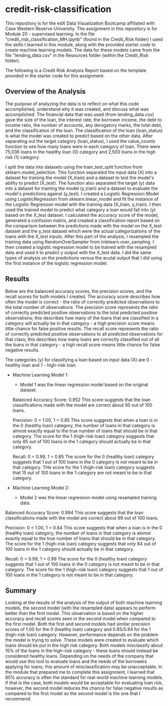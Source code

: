 # credit-risk-classification
This repository is for the edX Data Visualization Bootcamp affiliated with Case Western Reserve University. The assignment in this repository is for Module 20 - supervised learning. In the file "credit_risk_classification_MH.ipynb" (found in the Credit_Risk folder) I used the skills I learned in this module, along with the provided starter code to create machine learning models. The data for these models came from the file "lending_data.csv" in the Resources folder (within the Credit_Risk folder).

The following is a Credit Risk Analysis Report based on the template provided in the starter code for this assignment.

## Overview of the Analysis

The purpose of analyzing the data is to reflect on what this code accomplished, understand why it was created, and discuss what was accomplished. The financial data that was used (from lending_data.csv) gave the size of the loan, the interest rate, the borrower income, the debt to income ratio, the number of accounts, any derogatory marks, the total debt, and the classification of the loan. The classification of the loan (loan_status) is what the model was created to predict based on the other data. After separating out the target category (loan_status), I used the value_counts function to see how many loans were in each category of loan. There were 75,036 loans in the healthy loan (0) category and 2,500 loans in the high risk (1) category.

I split the data into datasets using the train_test_split function from sklearn.model_selection. This function separated the input data (X) into a dataset for training the model (X_train) and a dataset to test the model's ability to predict (X_test). The function also separated the target (y) data into a dataset for training the model (y_train) and a dataset to evaluate the model's predictions against (y_test). I created a Logistic Regression Model using LogisticRegression from sklearn.linear_model and fit the instance of the Logistic Regression model with the training data (X_train, y_train). I then used the trained model to predict what category a loan would fall into (y) based on the X_test dataset. I calculated the accuracy score of the model, generated a confusion matrix, and created a classification report based on the comparison between the predictions made with the model on the X_test dataset and the y_test dataset which were the actual categorizations of the loans with the X_test inputs. After this part of the analysis, I resampled the training data using RandomOverSampler from imblearn.over_sampling. I then created a logistic regression model to be trained with the resampled data and used it to predict y output with the X_test data. I did the same types of analysis on the predictions versus the acutal output that I did using the first instance of the logistic regression model.

## Results

Below are the balanced accuracy scores, the precision scores, and the recall scores for both models I created. The accuracy score describes how often the model is correct - the ratio of correctly predicted observations to the total number of observations. The precision score represents the ratio of correctly predicted positive observations to the total predicted positive observations; this describes how many of the loans that are classified in a category will actually be in that category - a high precision score means little chance for false positive results. The recall score represents the ratio of correctly predicted positive observations to all predicted observations for that class; this describes how many loans are correctly classified out of all the loans in that category - a high recall score means little chance for false negative results.

The categories (y) for classifying a loan based on input data (X) are 0 - healthy loan and 1 - high-risk loan.

* Machine Learning Model 1:
  * Model 1 was the linear regression model based on the original dataset.
  
  Balanced Accuracy Score: 0.952
  This score suggests that the loan classifications made with the model are correct about 95 out of 100 loans.

  Precision: 0 = 1.00, 1 = 0.85
  This score suggests that when a loan is in the 0 (healthy loan) category, the number of loans in that category is almost exactly equal to the true number of loans that should be in that category. The score for the 1 (high-risk loan) category suggests that only 85 out of 100 loans in the 1 category should actually be in that category.

  Recall: 0 = 0.99, 1 = 0.85
  The score for the 0 (healthy loan) category suggests that 1 out of 100 loans in the 0 category is not meant to be in that category. THe score for the 1 (high-risk loan) category suggests that 15 out of 100 loans in the 1 category are not meant to be in that category.



* Machine Learning Model 2:
  * Model 2 was the linear regression model using resampled training data.

Balanced Accuracy Score: 0.994
This score suggests that the loan classifications made with the model are correct about 99 out of 100 loans.

Precision: 0 = 1.00, 1 = 0.84
This score suggests that when a loan is in the 0 (healthy loan) category, the number of loans in that category is alomst exactly equal to the true number of loans that should be in that category. The score for the 1 (high-risk loan) category suggests that only 84 out of 100 loans in the 1 category should actually be in that category.

Recall: 0 = 0.99, 1 = 0.99
The score for the 0 (healthy loan) category suggests that 1 out of 100 loans in the 0 category is not meant to be in that category. The score for the 1 (high-risk loan) category suggests that 1 out of 100 loans in the 1 category is not meant to be in that category.

## Summary

Looking at the results of the analysis of the output of both machine learning models, the second model (with the resampled data) appears to perform better than the first model. This observation is based on the higher accuracy and recall scores seen in the second model when compared to the first model. Both the first and second models had similar precision scores of 1.00 for the 0 (healthy loan) category and 0.85/0.84 for the 1 (high-risk loan) category. However, performance depends on the problem the model is trying to solve. These models were created to evaluate which loans should be put in the high risk category. Both models misclassify about 15% of the loans in the high-risk category - these loans should instead be considered healthy loans. Depending on the needs of the company that would use this tool to evaluate loans and the needs of the borrowers applying for loans, this amount of misclassification may be unacceptable. In the module that prepared me to complete this assignment, I learned that 85% accuracy is often the standard for real-world machine learning models. If that is the case, both models would be acceptable for evaluating loan risk, however, the second model reduces the chance for false negative results as compared to the first model so the second model is the one that I recommend.
